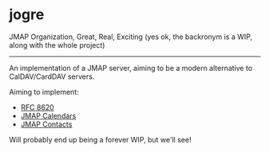 # jogre

JMAP Organization, Great, Real, Exciting (yes ok, the backronym is a WIP,
along with the whole project)

---

An implementation of a JMAP server, aiming to be a modern alternative to
CalDAV/CardDAV servers.

Aiming to implement:

- [RFC 8620](https://tools.ietf.org/html/rfc8620)
- [JMAP Calendars](https://jmap.io/spec-calendars.html)
- [JMAP Contacts](https://jmap.io/spec-contacts.html)

Will probably end up being a forever WIP, but we'll see!
